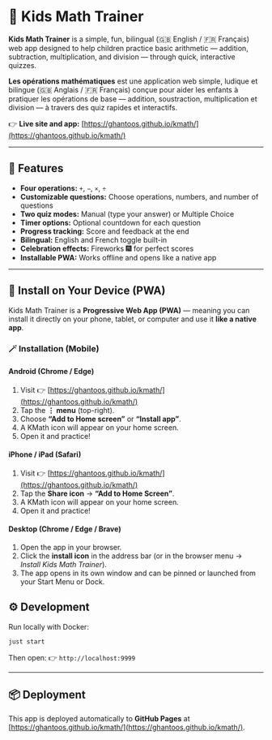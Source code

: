 # 🧮 Kids Math Trainer

**Kids Math Trainer** is a simple, fun, bilingual (🇬🇧 English / 🇫🇷 Français) web app designed to help children practice basic arithmetic — addition, subtraction, multiplication, and division — through quick, interactive quizzes.

**Les opérations mathématiques** est une application web simple, ludique et bilingue (🇬🇧 Anglais / 🇫🇷 Français) conçue pour aider les enfants à pratiquer les opérations de base — addition, soustraction, multiplication et division — à travers des quiz rapides et interactifs.

👉 **Live site and app:** [https://ghantoos.github.io/kmath/](https://ghantoos.github.io/kmath/)

---

## 🚀 Features

- **Four operations:** `+`, `−`, `×`, `÷`
- **Customizable questions:** Choose operations, numbers, and number of questions
- **Two quiz modes:** Manual (type your answer) or Multiple Choice
- **Timer options:** Optional countdown for each question
- **Progress tracking:** Score and feedback at the end
- **Bilingual:** English and French toggle built-in
- **Celebration effects:** Fireworks 🎆 for perfect scores
- **Installable PWA:** Works offline and opens like a native app

---

## 📲 Install on Your Device (PWA)

Kids Math Trainer is a **Progressive Web App (PWA)** — meaning you can install it directly on your phone, tablet, or computer and use it **like a native app**.

### 🪄 Installation (Mobile)

#### **Android (Chrome / Edge)**
1. Visit 👉 [https://ghantoos.github.io/kmath/](https://ghantoos.github.io/kmath/)
2. Tap the **⋮ menu** (top-right).
3. Choose **“Add to Home screen”** or **“Install app”**.
4. A KMath icon will appear on your home screen.
5. Open it and practice!

#### **iPhone / iPad (Safari)**
1. Visit 👉 [https://ghantoos.github.io/kmath/](https://ghantoos.github.io/kmath/)
2. Tap the **Share icon** → **“Add to Home Screen”**.
3. A KMath icon will appear on your home screen.
4. Open it and practice!

#### **Desktop (Chrome / Edge / Brave)**
1. Open the app in your browser.
2. Click the **install icon** in the address bar (or in the browser menu → *Install Kids Math Trainer*).
3. The app opens in its own window and can be pinned or launched from your Start Menu or Dock.

## ⚙️ Development

Run locally with Docker:

```bash
just start
```

Then open:
👉 `http://localhost:9999`

---

## 📦 Deployment

This app is deployed automatically to **GitHub Pages** at
[https://ghantoos.github.io/kmath/](https://ghantoos.github.io/kmath/).
